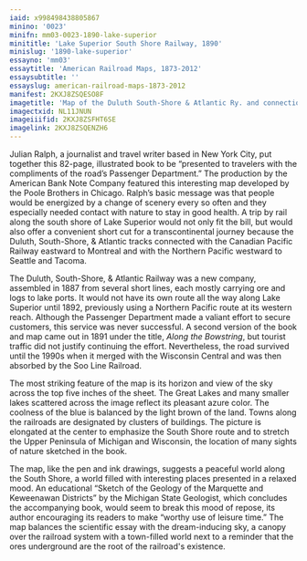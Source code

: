 ```yaml
---
iaid: x998498438805867
minino: '0023'
minifn: mm03-0023-1890-lake-superior
minititle: 'Lake Superior South Shore Railway, 1890'
minislug: '1890-lake-superior'
essayno: 'mm03'
essaytitle: 'American Railroad Maps, 1873-2012'
essaysubtitle: ''
essayslug: american-railroad-maps-1873-2012
manifest: 2KXJ8ZSQESO8F
imagetitle: 'Map of the Duluth South-Shore & Atlantic Ry. and connections'
imagectxid: NL11JNUN
imageiiifid: 2KXJ8ZSFHT6SE
imagelink: 2KXJ8ZSQENZH6
---
```

Julian Ralph, a journalist and travel writer based in New York City, put together this 82-page, illustrated book to be “presented to travelers with the compliments of the roadʼs Passenger Department.” The production by the American Bank Note Company featured this interesting map developed by the Poole Brothers in Chicago. Ralphʼs basic message was that people would be energized by a change of scenery every so often and they especially needed contact with nature to stay in good health. A trip by rail along the south shore of Lake Superior would not only fit the bill, but would also offer a convenient short cut for a transcontinental journey because the Duluth, South-Shore, & Atlantic tracks connected with the Canadian Pacific Railway eastward to Montreal and with the Northern Pacific westward to Seattle and Tacoma. 

The Duluth, South-Shore, & Atlantic Railway was a new company, assembled in 1887 from several short lines, each mostly carrying ore and logs to lake ports. It would not have its own route all the way along Lake Superior until 1892, previously using a Northern Pacific route at its western reach. Although the Passenger Department made a valiant effort to secure customers, this service was never successful. A second version of the book and map came out in 1891 under the title, _Along the Bowstring_, but tourist traffic did not justify continuing the effort. Nevertheless, the road survived until the 1990s when it merged with the Wisconsin Central and was then absorbed by the Soo Line Railroad. 

The most striking feature of the map is its horizon and view of the sky across the top five inches of the sheet. The Great Lakes and many smaller lakes scattered across the image reflect its pleasant azure color. The coolness of the blue is balanced by the light brown of the land. Towns along the railroads are designated by clusters of buildings. The picture is elongated at the center to emphasize the South Shore route and to stretch the Upper Peninsula of Michigan and Wisconsin, the location of many sights of nature sketched in the book. 

The map, like the pen and ink drawings, suggests a peaceful world along the South Shore, a world filled with interesting places presented in a relaxed mood. An educational “Sketch of the Geology of the Marquette and Keweenawan Districts” by the Michigan State Geologist, which concludes the accompanying book, would seem to break this mood of repose, its author encouraging its readers to make “worthy use of leisure time.” The map balances the scientific essay with the dream-inducing sky, a canopy over the railroad system with a town-filled world next to a reminder that the ores underground are the root of the railroad's existence. 

